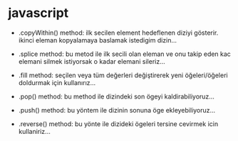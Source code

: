 # javascript

-  .copyWithin() method: ilk secilen element hedeflenen diziyi gösterir. ikinci eleman kopyalamaya baslamak istedigim dizin...

-  .splice method: bu metod ile ilk secili olan eleman ve onu takip eden kac elemani silmek istiyorsak o kadar elemani sileriz...

-  .fill method: seçilen veya tüm değerleri değiştirerek yeni öğeleri/öğeleri doldurmak için kullanırız...

-  .pop() method: bu method ile dizindeki son ögeyi kaldirabiliyoruz...

-  .push() method: bu yöntem ile dizinin sonuna öge ekleyebiliyoruz...

-  .reverse() method: bu yönte ile dizideki ögeleri tersine cevirmek icin kullaniriz...